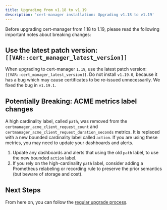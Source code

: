 ```yaml
---
title: Upgrading from v1.18 to v1.19
description: 'cert-manager installation: Upgrading v1.18 to v1.19'
---
```


Before upgrading cert-manager from 1.18 to 1.19, please read the following important notes about breaking changes:

## Use the latest patch version: `[[VAR::cert_manager_latest_version]]`

When upgrading to cert-manager `1.19`, use the latest patch version: `[[VAR::cert_manager_latest_version]]`.
Do not install `v1.19.0`, because it has a bug which may cause certificates to be re-issued unnecessarily.
We fixed the bug in `v1.19.1`.

## Potentially Breaking: ACME metrics label changes

A high cardinality label, called `path`, was removed from the `certmanager_acme_client_request_count` and `certmanager_acme_client_request_duration_seconds` metrics.
It is replaced with a new bounded cardinality label called `action`.
If you are using these metrics, you may need to update your dashboards and alerts.

1. Update any dashboards and alerts that using the old `path` label, to use the new bounded `action` label.
2. If you rely on the high-cardinality `path` label, consider adding a Prometheus relabeling or recording rule to preserve the prior semantics (but beware of storage and cost).

## Next Steps

From here on, you can follow the [regular upgrade process](../../installation/upgrade.md).
